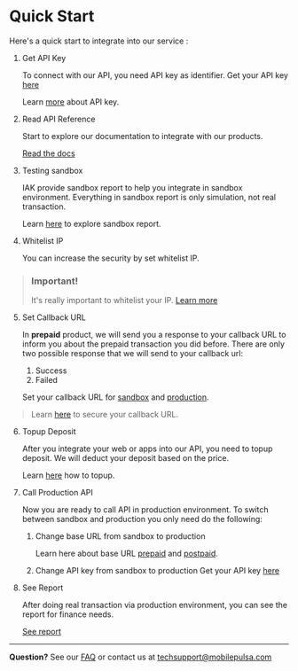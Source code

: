 # Quick Start

Here's a quick start to integrate into our service : 

1. Get API Key

    To connect with our API, you need API key as identifier. Get your API key [here](https://developer.mobilepulsa.net/home)

    Learn [more](./api-key.md) about API key.

2. Read API Reference

    Start to explore our documentation to integrate with our products.

    [Read the docs](../../../docs/api-reference/docs/introduction.md)

3. Testing sandbox

    IAK provide sandbox report to help you integrate in sandbox environment. Everything in sandbox report is only simulation, not real transaction.

    Learn [here](./testing-in-sandbox.md) to explore sandbox report.

4. Whitelist IP

    You can increase the security by set whitelist IP. 

<!-- theme: warning -->

> ### Important!
> It's really important to whitelist your IP. 
> [Learn more](../security.md#whitelist-your-ip)

5. Set Callback URL

    In **prepaid** product, we will send you a response to your callback URL to inform you about the prepaid transaction you did before. 
    There are only two possible response that we will send to your callback url:

   1. Success
   2. Failed

    Set your callback URL for [sandbox](https://developer.mobilepulsa.net/development) and [production](https://developer.mobilepulsa.net/production/ip).

<!-- theme: info -->

> Learn [here](./../security.md) to secure your callback URL.

6. Topup Deposit

    After you integrate your web or apps into our API, you need to topup deposit. We will deduct your deposit based on the price.

    Learn [here](./../topup-deposit.md) how to topup.

7. Call Production API

    Now you are ready to call API in production environment. To switch between sandbox and production you only need do the following:

   1. Change base URL from sandbox to production

      Learn here about base URL [prepaid](docs/api-reference/docs/prepaid%20v1%20(legacy)/base-url.md) and [postpaid](docs/api-reference/docs/postpaid/base-url.md).

   2. Change API key from sandbox to production
      Get your API key [here](https://developer.mobilepulsa.net/home)

8. See Report

    After doing real transaction via production environment, you can see the report for finance needs.

    [See report](https://iak.id/webapp/report/prepaid)


---

  **Question?** See our [FAQ](../faq.md) or contact us at [techsupport@mobilepulsa.com](mailto:techsupport@mobilepulsa.com)
